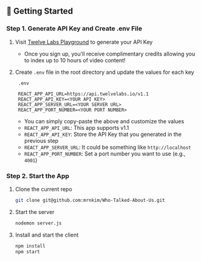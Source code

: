 ## 🔑 Getting Started

### Step 1. Generate API Key and Create .env File

1. Visit [Twelve Labs Playground](https://playground.twelvelabs.io/) to generate your API Key
   - Once you sign up, you'll receive complimentary credits allowing you to index up to 10 hours of video content!
2. Create `.env` file in the root directory and update the values for each key

   ```
    .env

    REACT_APP_API_URL=https://api.twelvelabs.io/v1.1
    REACT_APP_API_KEY=<YOUR API KEY>
    REACT_APP_SERVER_URL=<YOUR SERVER URL>
    REACT_APP_PORT_NUMBER=<YOUR PORT NUMBER>

   ```

   - You can simply copy-paste the above and customize the values
   - `REACT_APP_API_URL`: This app supports v1.1
   - `REACT_APP_API_KEY`: Store the API Key that you generated in the previous step
   - `REACT_APP_SERVER_URL`: It could be something like `http://localhost`
   - `REACT_APP_PORT_NUMBER`: Set a port number you want to use (e.g., `4001`)

### Step 2. Start the App

1. Clone the current repo
   ```sh
   git clone git@github.com:mrnkim/Who-Talked-About-Us.git
   ```
2. Start the server

   ```sh
   nodemon server.js
   ```

3. Install and start the client

   ```sh
   npm install
   npm start
   ```

